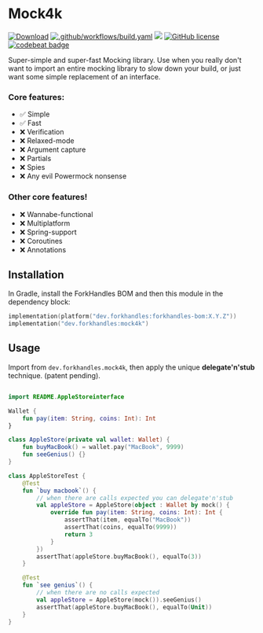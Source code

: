 # Mock4k

<a href="https://mvnrepository.com/artifact/dev.forkhandles"><img alt="Download" src="https://img.shields.io/maven-central/v/dev.forkhandles/forkhandles-bom"></a>
[![.github/workflows/build.yaml](https://github.com/fork-handles/forkhandles/actions/workflows/build.yaml/badge.svg)](https://github.com/fork-handles/forkhandles/actions/workflows/build.yaml)
<a href="https://codecov.io/gh/fork-handles/forkhandles"><img src="https://codecov.io/gh/fork-handles/forkhandles/branch/trunk/graph/badge.svg"/></a>
<a href="http//www.apache.org/licenses/LICENSE-2.0"><img alt="GitHub license" src="https://img.shields.io/badge/license-Apache%20License%202.0-blue.svg?style=flat"></a>
<a href="https://codebeat.co/projects/github-com-fork-handles-forkhandles-trunk"><img alt="codebeat badge" src="https://codebeat.co/badges/5b369ed4-af27-46f4-ad9c-a307d900617e"></a>

Super-simple and super-fast Mocking library. Use when you really don't want to import an entire mocking library to slow down your build, or just want some simple replacement of an interface.

### Core features:
-  ✅ Simple
-  ✅ Fast
- ❌ Verification
- ❌ Relaxed-mode
- ❌ Argument capture
- ❌ Partials
- ❌ Spies
- ❌ Any evil Powermock nonsense

### Other core features!
- ❌ Wannabe-functional
- ❌ Multiplatform
- ❌ Spring-support
- ❌ Coroutines
- ❌ Annotations

## Installation

In Gradle, install the ForkHandles BOM and then this module in the dependency block:

```kotlin
implementation(platform("dev.forkhandles:forkhandles-bom:X.Y.Z"))
implementation("dev.forkhandles:mock4k")
```

## Usage
Import from `dev.forkhandles.mock4k`, then apply the unique **delegate'n'stub** technique. (patent pending).

```kotlin

import README.AppleStoreinterface

Wallet {
    fun pay(item: String, coins: Int): Int
}

class AppleStore(private val wallet: Wallet) {
    fun buyMacBook() = wallet.pay("MacBook", 9999)
    fun seeGenius() {}
}

class AppleStoreTest {
    @Test
    fun `buy macbook`() {
        // when there are calls expected you can delegate'n'stub
        val appleStore = AppleStore(object : Wallet by mock() {
            override fun pay(item: String, coins: Int): Int {
                assertThat(item, equalTo("MacBook"))
                assertThat(coins, equalTo(9999))
                return 3
            }
        })
        assertThat(appleStore.buyMacBook(), equalTo(3))
    }

    @Test
    fun `see genius`() {
        // when there are no calls expected
        val appleStore = AppleStore(mock()).seeGenius()
        assertThat(appleStore.buyMacBook(), equalTo(Unit))
    }
}
```
